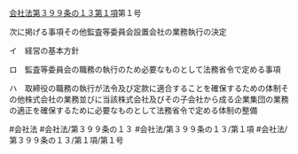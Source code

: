[会社法第３９９条の１３第１項](会社法＿＿＿＿第３９９条の１３第１項)第１号

次に掲げる事項その他監査等委員会設置会社の業務執行の決定

イ　経営の基本方針

ロ　監査等委員会の職務の執行のため必要なものとして法務省令で定める事項

ハ　取締役の職務の執行が法令及び定款に適合することを確保するための体制その他株式会社の業務並びに当該株式会社及びその子会社から成る企業集団の業務の適正を確保するために必要なものとして法務省令で定める体制の整備


#会社法
#会社法/第３９９条の１３
#会社法/第３９９条の１３/第１項
#会社法/第３９９条の１３/第１項/第１号
